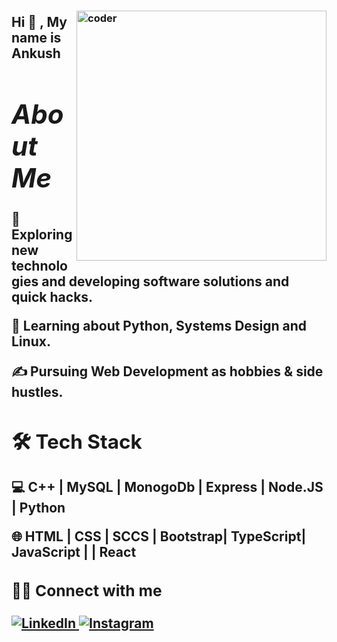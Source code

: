 ###  <img src="https://media1.tenor.com/images/505ddb5e0b0e8c3e96b66e1469ef47c1/tenor.gif?itemid=4903969" align="right" width="400px" height="auto" alt="coder"/>
<h2>Hi  👋 ,<span font-family:"italic"> My name is Ankush <span/><h2/>
<h1><em> About Me </em></h1>

🤔   Exploring new technologies and developing software solutions and quick hacks.

🌱   Learning about Python, Systems Design and Linux.

✍️   Pursuing Web Development as hobbies & side hustles.

<h2>🛠 Tech Stack </h3>
💻      C++ |  MySQL | MonogoDb | Express | Node.JS | Python 

🌐   HTML | CSS | SCCS | Bootstrap| TypeScript| JavaScript |  | React


<h3> 🤝🏻 Connect with me </h3>

<p align="left">
  <a href="https://www.linkedin.com/in/ankush-kumar-0m/"><img alt="LinkedIn" src="https://img.shields.io/badge/LinkedIn-Ankush%20Kumar-blue?style=flat-square&logo=linkedin">
    <a href="https://www.instagram.com/ankush_ydv/"><img alt="Instagram" src="https://img.shields.io/badge/Instagram-ankushydv-blue?style=flat-square&logo=instagram"></a>
  </p>
